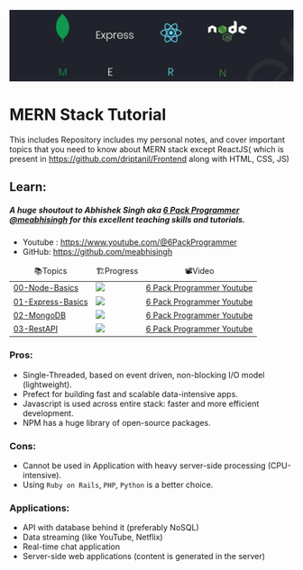 ![](./images/banner.jpg)

# MERN Stack Tutorial

This includes Repository includes my personal notes, and cover important topics that you need to know about MERN stack except ReactJS( which is present in https://github.com/driptanil/Frontend along with HTML, CSS, JS)

## Learn:

##### A huge shoutout to Abhishek Singh aka **[6 Pack Programmer](https://www.youtube.com/@6PackProgrammer)** [@meabhisingh](https://github.com/meabhisingh) for this excellent teaching skills and tutorials.

- Youtube : https://www.youtube.com/@6PackProgrammer
- GitHub: https://github.com/meabhisingh
<table>
    <thead align="center">
        <tr border: none;>
            <td>📚Topics</td>
            <td>🏗️Progress</td>
            <td>📽️Video</td>
        </tr>
    </thead>
    <tbody>
        <tr>
            <td><a href="https://github.com/driptanil/MERN-Tutorial/tree/main/00-node-basics">00-Node-Basics</a></td>
            <td><img src="https://progress-bar.dev/100?title=✅⠀"> </td>
            <td><a href="https://www.youtube.com/watch?v=BSO9C8Z-YV8">6 Pack Programmer Youtube</a></td>
            </tr>
		<tr>
            <td><a href="https://github.com/driptanil/MERN-Tutorial/tree/main/01-express-basics">01-Express-Basics</a></td>
            <td><img src="https://progress-bar.dev/100?title=✅⠀"> </td>
            <td><a href="https://www.youtube.com/watch?v=teipbke8c4A">6 Pack Programmer Youtube</a></td>
        </tr>
        <tr>
            <td><a href="https://github.com/driptanil/MERN-Tutorial/tree/main/02-mongoDB">02-MongoDB</a></td>
            <td><img src="https://progress-bar.dev/100?title=✅⠀"> </td>
            <td><a href="https://www.youtube.com/watch?v=AYDP1S5BbTo">6 Pack Programmer Youtube</a></td>
        </tr>
        <tr>
            <td><a href="https://github.com/driptanil/MERN-Tutorial/tree/main/03-restapi">03-RestAPI</a></td>
            <td><img src="https://progress-bar.dev/100?title=✅⠀"> </td>
            <td><a href="https://www.youtube.com/watch?v=AhCSfuG9Jxw">6 Pack Programmer Youtube</a></td>
        </tr>
    </tbody>
</table>

### Pros:

-   Single-Threaded, based on event driven, non-blocking I/O model (lightweight).
-   Prefect for building fast and scalable data-intensive apps.
-   Javascript is used across entire stack: faster and more efficient development.
-   NPM has a huge library of open-source packages.

### Cons:

-   Cannot be used in Application with heavy server-side processing (CPU-intensive).
-   Using `Ruby on Rails`, `PHP`, `Python` is a better choice.

### Applications:

-   API with database behind it (preferably NoSQL)
-   Data streaming (like YouTube, Netflix)
-   Real-time chat application
-   Server-side web applications (content is generated in the server)
